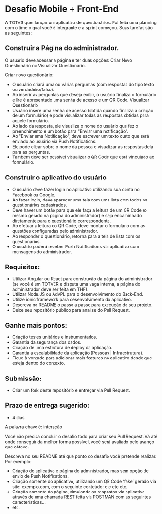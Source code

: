 

# Desafio Mobile + Front-End
 
A TOTVS quer lançar um aplicativo de questionários. Foi feita uma planning com o time o qual você é integrante e a sprint começou. Suas tarefas são as seguintes:
 
## Construir a Página do administrador.
 
O usuário deve acessar a página e ter duas opções: Criar Novo Questionário ou Visualizar Questionário.

Criar novo questionário:
- O usuário criará uma ou várias perguntas (com respostas do tipo texto ou verdadeiro/falso).
- Ao inserir as perguntas que deseja exibir, o usuário finaliza o formulário e lhe é apresentado uma senha de acesso e um QR Code.
Visualizar Questionário
- Usuário insere uma senha de acesso (obtida quando finaliza a criação de um formulário) e pode visualizar todas as respostas obtidas para aquele formulário.
- Ao lado da resposta, ele visualiza o nome do usuário que fez o preenchimento e um botão para "Enviar uma notificação".
- Ao "Enviar uma Notificação", deve escrever um texto curto que será enviado ao usuário via Push Notifications.
- Ele pode clicar sobre o nome da pessoa e visualizar as respostas dela para as perguntas.
- Também deve ser possível visualizar o QR Code que está vinculado ao formulário.
 
## Construir o aplicativo do usuário

- O usuário deve fazer login no aplicativo utilizando sua conta no Facebook ou Google.
- Ao fazer login, deve aparecer uma tela com uma lista com todos os questionários cadastrados.
- Deve haver um botão para que ele faça a leitura de um QR Code (o mesmo gerado na página do administrador) e seja encaminhado diretamente para o questionário correspondente.
- Ao efetuar a leitura do QR Code, deve montar o formulário com as questões configuradas pelo administrador.
- Ao responder o questionário, retorna para a tela de lista com os questionários.
- O usuário poderá receber Push Notifications via aplicativo com mensagens do administrador.
 
## Requisitos:

- Utilizar Angular ou React para construção da página do administrador (se você é um TOTVER e disputa uma vaga interna, a página do administrador deve ser feita em THF).
- Utilizar Node.JS ou AdvPL para o desenvolvimento do Back-End.
- Utilize ionic framework para desenvolvimento do aplicativo.
- Descreva no README o passo a passo para execução do seu projeto.
- Deixe seu repositório público para analise do Pull Request.
 
## Ganhe mais pontos:

- Criação testes unitários e instrumentados.
- Garantia da segurança dos dados.
- Criação de uma estrutura de deploy da aplicação.
- Garantia a escalabilidade da aplicação (Pessoas | Infraestrutura).
- Fique à vontade para adicionar mais features no aplicativo desde que esteja dentro do contexto.
 
## Submissão:

- Criar um fork deste repositório e entregar via Pull Request.
 
## Prazo de entrega sugerido:

- 4 dias
 

A palavra chave é: interação

Você não precisa concluir o desafio todo para criar seu Pull Request. Vá até onde conseguir da melhor forma possível, você será avaliado pelo avanço que obteve.

Descreva no seu README até que ponto do desafio você pretende realizar. Por exemplo:

- Criação do aplicativo e página do administrador, mas sem opção de envio de Push Notifications.
- Criação somente do aplicativo, utilizando um QR Code ‘fake’ gerado via site: exemplo.com, com o seguinte conteúdo: etc etc etc.
- Criação somente da página, simulando as respostas via aplicativo através de uma chamada REST feita via POSTMAN com as seguintes características...
- etc.
